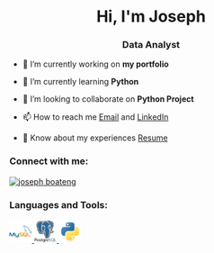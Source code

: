 <h1 align="center">Hi, I'm Joseph</h1>
<h3 align="center">Data Analyst</h3>

- 🔭 I’m currently working on **my portfolio**

- 🌱 I’m currently learning **Python**

- 👯 I’m looking to collaborate on **Python Project**

- 📫 How to reach me [Email](ajenimboateng221@gmail.com) and [LinkedIn](linkedin.com/in/josephboateng)

- 📄 Know about my experiences [Resume](https://rb.gy/kzxip9) 

<h3 align="left">Connect with me:</h3>
<p align="left">
<a href="https://linkedin.com/in/joseph boateng" target="blank"><img align="center" src="https://raw.githubusercontent.com/rahuldkjain/github-profile-readme-generator/master/src/images/icons/Social/linked-in-alt.svg" alt="joseph boateng" height="30" width="40" /></a>
</p>

<h3 align="left">Languages and Tools:</h3>
<p align="left"> <a href="https://www.mysql.com/" target="_blank" rel="noreferrer"> <img src="https://raw.githubusercontent.com/devicons/devicon/master/icons/mysql/mysql-original-wordmark.svg" alt="mysql" width="40" height="40"/> </a> <a href="https://www.postgresql.org" target="_blank" rel="noreferrer"> <img src="https://raw.githubusercontent.com/devicons/devicon/master/icons/postgresql/postgresql-original-wordmark.svg" alt="postgresql" width="40" height="40"/> </a> <a href="https://www.python.org" target="_blank" rel="noreferrer"> <img src="https://raw.githubusercontent.com/devicons/devicon/master/icons/python/python-original.svg" alt="python" width="40" height="40"/> </a> </p>
